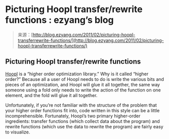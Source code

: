 <!--yml
category: 未分类
date: 2024-07-01 18:17:58
-->

# Picturing Hoopl transfer/rewrite functions : ezyang’s blog

> 来源：[http://blog.ezyang.com/2011/02/picturing-hoopl-transferrewrite-functions/](http://blog.ezyang.com/2011/02/picturing-hoopl-transferrewrite-functions/)

## Picturing Hoopl transfer/rewrite functions

[Hoopl](http://hackage.haskell.org/package/hoopl) is a “higher order optimization library.” Why is it called “higher order?” Because all a user of Hoopl needs to do is write the various bits and pieces of an optimization, and Hoopl will glue it all together, the same way someone using a fold only needs to write the action of the function on one element, and the fold will glue it all together.

Unfortunately, if you’re not familiar with the structure of the problem that your higher order functions fit into, code written in this style can be a little incomprehensible. Fortunately, Hoopl’s two primary higher-order ingredients: transfer functions (which collect data about the program) and rewrite functions (which use the data to rewrite the program) are fairly easy to visualize.